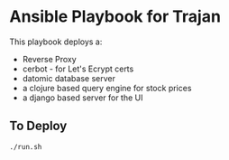 # Ansible Playbook for Trajan

This playbook deploys a:
- Reverse Proxy
- cerbot - for Let's Ecrypt certs
- datomic database server
- a clojure based query engine for stock prices
- a django based server for the UI

## To Deploy

```bash
./run.sh
```
